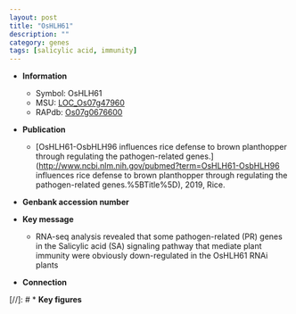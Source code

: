 ```yaml
---
layout: post
title: "OsHLH61"
description: ""
category: genes
tags: [salicylic acid, immunity]
---
```


* **Information**  
    + Symbol: OsHLH61  
    + MSU: [LOC_Os07g47960](http://rice.plantbiology.msu.edu/cgi-bin/ORF_infopage.cgi?orf=LOC_Os07g47960)  
    + RAPdb: [Os07g0676600](http://rapdb.dna.affrc.go.jp/viewer/gbrowse_details/irgsp1?name=Os07g0676600)  

* **Publication**  
    + [OsHLH61-OsbHLH96 influences rice defense to brown planthopper through regulating the pathogen-related genes.](http://www.ncbi.nlm.nih.gov/pubmed?term=OsHLH61-OsbHLH96 influences rice defense to brown planthopper through regulating the pathogen-related genes.%5BTitle%5D), 2019, Rice.

* **Genbank accession number**  

* **Key message**  
    + RNA-seq analysis revealed that some pathogen-related (PR) genes in the Salicylic acid (SA) signaling pathway that mediate plant immunity were obviously down-regulated in the OsHLH61 RNAi plants

* **Connection**  

[//]: # * **Key figures**  


